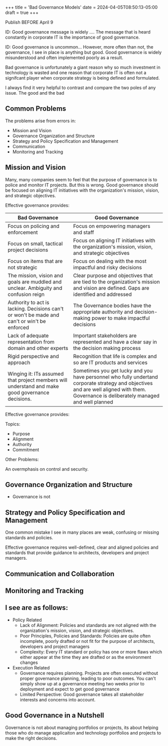 +++
title = 'Bad Governance Models'
date = 2024-04-05T08:50:13-05:00
draft = true
+++

Publish BEFORE April 9

ID: Good governance message is widely ....
The message that is heard constantly in corporate IT is the importance of good governance.  

ID: Good governance is uncommon...
However, more often than not, the governance, I see in place is anything but good. Good governance is widely misunderstood and often implemented poorly as a result. 

Bad governance is unfortunately a giant reason why so much investment in technology is wasted and one reason that corporate IT is often not a signifcant player when corporate strategy is being defined and formulated.

I always find it very helpful to contrast and compare the two poles of any issue. The good and the bad



## Common Problems

The problems arise from errors in:

- Mission and Vision
- Governance Organization and Structure
- Strategy and Policy Specification and Management
- Communication
- Monitoring and Tracking

## Mission and Vision

Many, many companies seem to feel that the purpose of governance is to police and monitor IT projects. But this is wrong. Good governance should be focused on aligning IT initiatives with the organization's mission, vision, and strategic objectives.

Effective governance provides:

| Bad Governance | Good Governance |
| -------------- | ------------- |
| Focus on policing and enforcement | Focus on empowering managers and staff|
| Focus on small, tactical project decisions | Focus on aligning IT initiatives with the organization's mission, vision, and strategic objectives |
| Focus on items that are not strategic | Focus on dealing with the most impactful and risky decisions |
| The mission, vision and goals are muddled and unclear. Ambiguity and confusion reign | Clear purpose and objectives that are tied to the organization's mission and vision are defined. Gaps are identified and addressed|
| Authority to act is lacking. Decisions can't or won't be made and can't or win't be enforced | The Governance bodies have the appropriate authority and decision-making power to make impactful decisions|
| Lack of adequate representation from domain and other experts | Important stakeholders are represented and have a clear say in the decision making process |
| Rigid perspective and approach | Recognition that life is complex and so are IT products and services|
|Winging it: ITs assumed that project members will understand and make good governance decisions. | Sometimes you get lucky and you have personnel who fully undertand corporate strategy and objectives and are well aligned with them. Governance is deliberately managed and well planned |




Effective governance provides:


Topics:
- Purpose
- Alignment
- Authority
- Commitment

Other Problems:

An overmphasis on control and security.

## Governance Organization and Structure

- Governance is not 

## Strategy and Policy Specification and Management

One common mistake I see in many places are weak, confusing or missing standards and policies.

Effective governance requires well-defined, clear and aligned policies and standards that provide guidance to architects, developers and project managers.

## Communication and Collaboration

## Monitoring and Tracking


## I see are as follows:

- Policy Related
  - Lack of Alignment: Policies and standards are not aligned with the organization's mission, vision, and strategic objectives.
  - Poor Principles, Policies and Standards: Policies are quite often incomplete, poorly drafted or not fit for the purpose of architects, developers and project managers
  - Complexity: Every IT standard or policy has one or more flaws which either appear at the time they are drafted or as the environment changes
- Execution Related
  - Governance requires planning. Projects are often executed without proper governance planning, leading to poor outcomes. You can't simply show up at a governance meeting two weeks prior to deployment and expect to get good governance
  - Limited Perspective: Good governance takes all stakeholder interests and concerns into account.

## Good Governance in a Nutshell

Governance is not about managing portfolios or projects, its about helping those who do manage applicaiton and technology portfolios and projects to make the right decisions. 